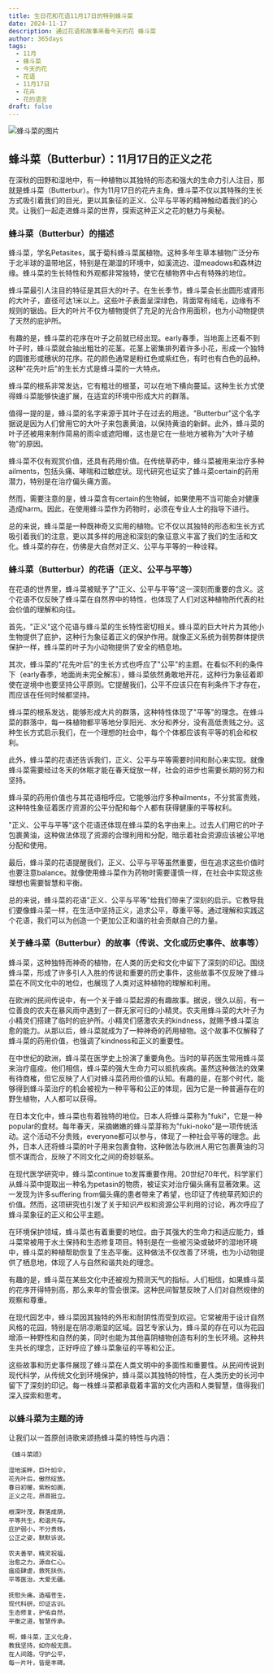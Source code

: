 ```yaml
---
title: 生日花和花语11月17日的特别蜂斗菜
date: 2024-11-17
description: 通过花语和故事来看今天的花 蜂斗菜
author: 365days
tags:
  - 11月
  - 蜂斗菜
  - 今天的花
  - 花语
  - 11月17日
  - 花卉
  - 花的语言
draft: false
---
```



![蜂斗菜的图片](https://cdn.pixabay.com/photo/2015/09/24/17/19/hunt-955953_1280.jpg#center)


## 蜂斗菜（Butterbur）：11月17日的正义之花

在深秋的田野和湿地中，有一种植物以其独特的形态和强大的生命力引人注目，那就是蜂斗菜（Butterbur）。作为11月17日的花卉主角，蜂斗菜不仅以其特殊的生长方式吸引着我们的目光，更以其象征的正义、公平与平等的精神触动着我们的心灵。让我们一起走进蜂斗菜的世界，探索这种正义之花的魅力与奥秘。

### 蜂斗菜（Butterbur）的描述

蜂斗菜，学名Petasites，属于菊科蜂斗菜属植物。这种多年生草本植物广泛分布于北半球的温带地区，特别是在潮湿的环境中，如溪流边、湿meadows和森林边缘。蜂斗菜的生长特性和外观都非常独特，使它在植物界中占有特殊的地位。

蜂斗菜最引人注目的特征是其巨大的叶子。在生长季节，蜂斗菜会长出圆形或肾形的大叶子，直径可达1米以上。这些叶子表面呈深绿色，背面常有绒毛，边缘有不规则的锯齿。巨大的叶片不仅为植物提供了充足的光合作用面积，也为小动物提供了天然的庇护所。

有趣的是，蜂斗菜的花序在叶子之前就已经出现。early春季，当地面上还看不到叶子时，蜂斗菜就会抽出粗壮的花茎。花茎上密集排列着许多小花，形成一个独特的圆锥形或穗状的花序。花的颜色通常是粉红色或紫红色，有时也有白色的品种。这种"花先叶后"的生长方式是蜂斗菜的一大特点。

蜂斗菜的根系非常发达，它有粗壮的根茎，可以在地下横向蔓延。这种生长方式使得蜂斗菜能够快速扩展，在适宜的环境中形成大片的群落。

值得一提的是，蜂斗菜的名字来源于其叶子在过去的用途。"Butterbur"这个名字据说是因为人们曾用它的大叶子来包裹黄油，以保持黄油的新鲜。此外，蜂斗菜的叶子还被用来制作简易的雨伞或遮阳帽，这也是它在一些地方被称为"大叶子植物"的原因。

蜂斗菜不仅有观赏价值，还具有药用价值。在传统草药中，蜂斗菜被用来治疗多种ailments，包括头痛、哮喘和过敏症状。现代研究也证实了蜂斗菜certain的药用潜力，特别是在治疗偏头痛方面。

然而，需要注意的是，蜂斗菜含有certain的生物碱，如果使用不当可能会对健康造成harm。因此，在使用蜂斗菜作为药物时，必须在专业人士的指导下进行。

总的来说，蜂斗菜是一种既神奇又实用的植物。它不仅以其独特的形态和生长方式吸引着我们的注意，更以其多样的用途和深刻的象征意义丰富了我们的生活和文化。蜂斗菜的存在，仿佛是大自然对正义、公平与平等的一种诠释。

### 蜂斗菜（Butterbur）的花语（正义、公平与平等）

在花语的世界里，蜂斗菜被赋予了"正义、公平与平等"这一深刻而重要的含义。这个花语不仅反映了蜂斗菜在自然界中的特性，也体现了人们对这种植物所代表的社会价值的理解和向往。

首先，"正义"这个花语与蜂斗菜的生长特性密切相关。蜂斗菜的巨大叶片为其他小生物提供了庇护，这种行为象征着正义的保护作用。就像正义系统为弱势群体提供保护一样，蜂斗菜的叶子为小动物提供了安全的栖息地。

其次，蜂斗菜的"花先叶后"的生长方式也呼应了"公平"的主题。在看似不利的条件下（early春季，地面尚未完全解冻），蜂斗菜依然勇敢地开花，这种行为象征着即使在逆境中也要坚持公平原则。它提醒我们，公平不应该只在有利条件下才存在，而应该在任何时候都坚持。

蜂斗菜的根系发达，能够形成大片的群落，这种特性体现了"平等"的理念。在蜂斗菜的群落中，每一株植物都平等地分享阳光、水分和养分，没有高低贵贱之分。这种生长方式启示我们，在一个理想的社会中，每个个体都应该有平等的机会和权利。

此外，蜂斗菜的花语还告诉我们，正义、公平与平等需要时间和耐心来实现。就像蜂斗菜需要经过冬天的休眠才能在春天绽放一样，社会的进步也需要长期的努力和坚持。

蜂斗菜的药用价值也与其花语相呼应。它能够治疗多种ailments，不分贫富贵贱，这种特性象征着医疗资源的公平分配和每个人都有获得健康的平等权利。

"正义、公平与平等"这个花语还体现在蜂斗菜的名字由来上。过去人们用它的叶子包裹黄油，这种做法体现了资源的合理利用和分配，暗示着社会资源应该被公平地分配和使用。

最后，蜂斗菜的花语提醒我们，正义、公平与平等虽然重要，但在追求这些价值时也要注意balance。就像使用蜂斗菜作为药物时需要谨慎一样，在社会中实现这些理想也需要智慧和平衡。

总的来说，蜂斗菜的花语"正义、公平与平等"给我们带来了深刻的启示。它教导我们要像蜂斗菜一样，在生活中坚持正义，追求公平，尊重平等。通过理解和实践这个花语，我们可以为创造一个更加公正和谐的社会贡献自己的力量。

### 关于蜂斗菜（Butterbur）的故事（传说、文化或历史事件、故事等）

蜂斗菜，这种独特而神奇的植物，在人类的历史和文化中留下了深刻的印记。围绕蜂斗菜，形成了许多引人入胜的传说和重要的历史事件，这些故事不仅反映了蜂斗菜在不同文化中的地位，也展现了人类对这种植物的理解和利用。

在欧洲的民间传说中，有一个关于蜂斗菜起源的有趣故事。据说，很久以前，有一位善良的农夫在暴风雨中遇到了一群无家可归的小精灵。农夫用蜂斗菜的大叶子为小精灵们搭建了临时的庇护所。小精灵们感激农夫的kindness，就赐予蜂斗菜治愈的能力。从那以后，蜂斗菜就成为了一种神奇的药用植物。这个故事不仅解释了蜂斗菜的药用价值，也强调了kindness和正义的重要性。

在中世纪的欧洲，蜂斗菜在医学史上扮演了重要角色。当时的草药医生常用蜂斗菜来治疗瘟疫。他们相信，蜂斗菜的强大生命力可以抵抗疾病。虽然这种做法的效果有待商榷，但它反映了人们对蜂斗菜药用价值的认知。有趣的是，在那个时代，能够得到蜂斗菜治疗的机会被视为一种平等和公正的体现，因为它是一种普遍存在的野生植物，人人都可以获得。

在日本文化中，蜂斗菜也有着独特的地位。日本人将蜂斗菜称为"fuki"，它是一种popular的食材。每年春天，采摘嫩嫩的蜂斗菜芽称为"fuki-noko"是一项传统活动。这个活动不分贵贱，everyone都可以参与，体现了一种社会平等的理念。此外，日本人还将蜂斗菜的叶子用来包裹食物，这种做法与欧洲人用它包裹黄油的习惯不谋而合，反映了不同文化之间的奇妙联系。

在现代医学研究中，蜂斗菜continue to发挥重要作用。20世纪70年代，科学家们从蜂斗菜中提取出一种名为petasin的物质，被证实对治疗偏头痛有显著效果。这一发现为许多suffering from偏头痛的患者带来了希望，也印证了传统草药知识的价值。然而，这项研究也引发了关于知识产权和资源公平利用的讨论，再次呼应了蜂斗菜象征的正义和公平主题。

在环境保护领域，蜂斗菜也有着重要的地位。由于其强大的生命力和适应能力，蜂斗菜常被用于水土保持和生态修复项目。特别是在一些被污染或破坏的湿地环境中，蜂斗菜的种植帮助恢复了生态平衡。这种做法不仅改善了环境，也为小动物提供了栖息地，体现了人与自然和谐共处的理念。

有趣的是，蜂斗菜在某些文化中还被视为预测天气的指标。人们相信，如果蜂斗菜的花序开得特别高，那么来年的雪会很深。这种民间智慧反映了人们对自然规律的观察和尊重。

在现代园艺中，蜂斗菜因其独特的外形和耐阴性而受到欢迎。它常被用于设计自然风格的花园，特别是在阴凉潮湿的区域。园艺专家认为，蜂斗菜的存在可以为花园增添一种野性和自然的美，同时也能为其他喜阴植物创造有利的生长环境。这种共生共长的理念，正好呼应了蜂斗菜象征的平等和公正。

这些故事和历史事件展现了蜂斗菜在人类文明中的多面性和重要性。从民间传说到现代科学，从传统文化到环境保护，蜂斗菜以其独特的特性，在人类历史的长河中留下了深刻的印记。每一株蜂斗菜都承载着丰富的文化内涵和人类智慧，值得我们深入探索和思考。

### 以蜂斗菜为主题的诗

让我们以一首原创诗歌来颂扬蜂斗菜的特性与内涵：

    《蜂斗菜颂》

    湿地溪畔，巨叶如伞，
    花先叶后，傲然绽放。
    春日初暖，紫粉如画，
    正义之花，昂首挺立。

    根深叶茂，群落成荫，
    平等共生，和谐共存。
    庇护弱小，不分贵贱，
    公正之姿，默默诉说。

    农夫善举，精灵祝福，
    治愈之力，源自仁心。
    瘟疫肆虐，救死扶伤，
    平等医治，大爱无疆。

    抚慰头痛，造福苍生，
    现代科研，印证古训。
    生态修复，护佑自然，
    平衡之道，智慧传承。

    啊，蜂斗菜，正义化身，
    教我坚持，如你般无畏。
    在人间路，守护公平，
    每一片叶，皆是丰碑。
